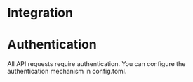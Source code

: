 # Integration

# Authentication
All API requests require authentication. You can configure the authentication mechanism in config.toml.
